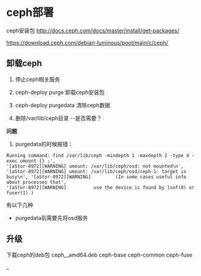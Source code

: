 #  ceph部署

ceph安装包
http://docs.ceph.com/docs/master/install/get-packages/

https://download.ceph.com/debian-luminous/pool/main/c/ceph/





## 卸载ceph
1. 停止ceph相关服务

2. ceph-deploy purge <hostname> 卸载ceph安装包

3. ceph-deploy purgedata <hostname> 清除ceph数据

4. 删除/var/lib/ceph目录 --是否需要？




**问题**
1. purgedata的时候报错：
```
Running command: find /var/lib/ceph -mindepth 1 -maxdepth 2 -type d -exec umount {} ;', 
'[aStor-8972][WARNING] umount: /var/lib/ceph/osd: not mounted\n', '[aStor-8972][WARNING] umount: /var/lib/ceph/osd/ceph-1: target is busy\n', '[aStor-8972][WARNING]         (In some cases useful info about processes that', 
'[aStor-8972][WARNING]          use the device is found by lsof(8) or fuser(1).)
```
有以下几种
- purgedata前需要先将osd服务


## 升级
下载ceph的deb包
ceph_<v>_amd64.deb
ceph-base
ceph-common
ceph-fuse


_
